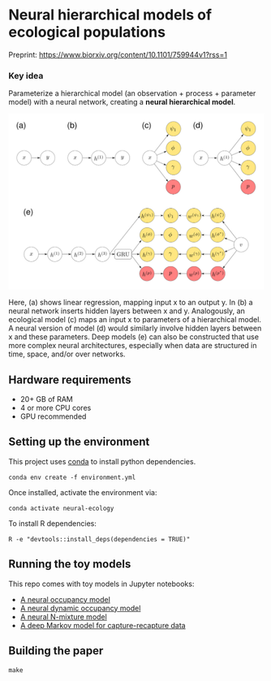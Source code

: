 # Neural hierarchical models of ecological populations

Preprint: https://www.biorxiv.org/content/10.1101/759944v1?rss=1

### Key idea

Parameterize a hierarchical model (an observation + process + parameter model) with a neural network, creating a **neural hierarchical model**.

![Alt text](./fig/fig2.svg)

Here, (a) shows linear regression, mapping input x to an output y. 
In (b) a neural network inserts hidden layers between x and y.
Analogously, an ecological model (c) maps an input x to parameters of a hierarchical model.
A neural version of model (d) would similarly involve hidden layers between x and these parameters. 
Deep models (e) can also be constructed that use more complex neural architectures, especially when data are structured in time, space, and/or over networks. 


## Hardware requirements

- 20+ GB of RAM
- 4 or more CPU cores
- GPU recommended

## Setting up the environment

This project uses [conda](https://docs.conda.io/en/latest/) to install python dependencies.

```
conda env create -f environment.yml
```

Once installed, activate the environment via:

```
conda activate neural-ecology
```

To install R dependencies:

```
R -e "devtools::install_deps(dependencies = TRUE)"
```

## Running the toy models

This repo comes with toy models in Jupyter notebooks:

- [A neural occupancy model](simple-occupancy.ipynb)
- [A neural dynamic occupancy model](dynamic-occupancy.ipynb)
- [A neural N-mixture model](n-mixture-model.ipynb)
- [A deep Markov model for capture-recapture data](hidden-markov-model.ipynb)

## Building the paper

```
make
```

